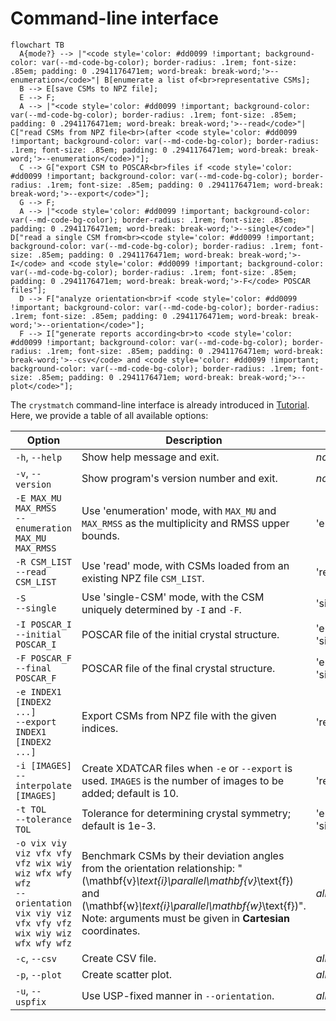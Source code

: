 # Command-line interface

``` mermaid
flowchart TB
  A{mode?} --> |"<code style='color: #dd0099 !important; background-color: var(--md-code-bg-color); border-radius: .1rem; font-size: .85em; padding: 0 .2941176471em; word-break: break-word;'>--enumeration</code>"| B[enumerate a list of<br>representative CSMs];
  B --> E[save CSMs to NPZ file];
  E --> F;
  A --> |"<code style='color: #dd0099 !important; background-color: var(--md-code-bg-color); border-radius: .1rem; font-size: .85em; padding: 0 .2941176471em; word-break: break-word;'>--read</code>"| C["read CSMs from NPZ file<br>(after <code style='color: #dd0099 !important; background-color: var(--md-code-bg-color); border-radius: .1rem; font-size: .85em; padding: 0 .2941176471em; word-break: break-word;'>--enumeration</code>)"];
  C --> G["export CSM to POSCAR<br>files if <code style='color: #dd0099 !important; background-color: var(--md-code-bg-color); border-radius: .1rem; font-size: .85em; padding: 0 .2941176471em; word-break: break-word;'>--export</code>"];
  G --> F;
  A --> |"<code style='color: #dd0099 !important; background-color: var(--md-code-bg-color); border-radius: .1rem; font-size: .85em; padding: 0 .2941176471em; word-break: break-word;'>--single</code>"| D["read a single CSM from<br><code style='color: #dd0099 !important; background-color: var(--md-code-bg-color); border-radius: .1rem; font-size: .85em; padding: 0 .2941176471em; word-break: break-word;'>-I</code> and <code style='color: #dd0099 !important; background-color: var(--md-code-bg-color); border-radius: .1rem; font-size: .85em; padding: 0 .2941176471em; word-break: break-word;'>-F</code> POSCAR files"];
  D --> F["analyze orientation<br>if <code style='color: #dd0099 !important; background-color: var(--md-code-bg-color); border-radius: .1rem; font-size: .85em; padding: 0 .2941176471em; word-break: break-word;'>--orientation</code>"];
  F --> I["generate reports according<br>to <code style='color: #dd0099 !important; background-color: var(--md-code-bg-color); border-radius: .1rem; font-size: .85em; padding: 0 .2941176471em; word-break: break-word;'>--csv</code> and <code style='color: #dd0099 !important; background-color: var(--md-code-bg-color); border-radius: .1rem; font-size: .85em; padding: 0 .2941176471em; word-break: break-word;'>--plot</code>"];
```

The `crystmatch` command-line interface is already introduced in [Tutorial](https://fangcheng-wang.github.io/crystmatch/). Here, we provide a table of all available options:

| Option | Description | Mode |
| --- | --- | --- |
| `-h`, `--help` | Show help message and exit. | *none* |
| `-v`, `--version` | Show program's version number and exit. | *none* |
| `-E MAX_MU MAX_RMSS`<br>`--enumeration MAX_MU MAX_RMSS` | Use 'enumeration' mode, with `MAX_MU` and `MAX_RMSS` as the multiplicity and RMSS upper bounds. | 'enumeration' |
| `-R CSM_LIST`<br>`--read CSM_LIST` | Use 'read' mode, with CSMs loaded from an existing NPZ file `CSM_LIST`. | 'read' |
| `-S`<br>`--single` | Use 'single-CSM' mode, with the CSM uniquely determined by `-I` and `-F`. | 'single-CSM' |
| `-I POSCAR_I`<br>`--initial POSCAR_I` | POSCAR file of the initial crystal structure. | 'enumeration', 'single-CSM' |
| `-F POSCAR_F`<br>`--final POSCAR_F` | POSCAR file of the final crystal structure. | 'enumeration', 'single-CSM' |
| `-e INDEX1 [INDEX2 ...]`<br>`--export INDEX1 [INDEX2 ...]` | Export CSMs from NPZ file with the given indices. | 'read' |
| `-i [IMAGES]`<br>`--interpolate [IMAGES]` | Create XDATCAR files when `-e` or `--export` is used. `IMAGES` is the number of images to be added; default is 10. | 'read' |
| `-t TOL`<br>`--tolerance TOL` | Tolerance for determining crystal symmetry; default is 1e-3. | 'enumeration', 'single-CSM' |
| `-o vix viy viz vfx vfy vfz wix wiy wiz wfx wfy wfz`<br>`--orientation vix viy viz vfx vfy vfz wix wiy wiz wfx wfy wfz` | Benchmark CSMs by their deviation angles from the orientation relationship: "\(\mathbf{v}_\text{i}\parallel\mathbf{v}_\text{f}\) and \(\mathbf{w}_\text{i}\parallel\mathbf{w}_\text{f}\)".<br>Note: arguments must be given in **Cartesian** coordinates. | *all* |
| `-c`, `--csv` | Create CSV file. | *all* |
| `-p`, `--plot` | Create scatter plot. | *all* |
| `-u`, `--uspfix` | Use USP-fixed manner in `--orientation`. | *all* |